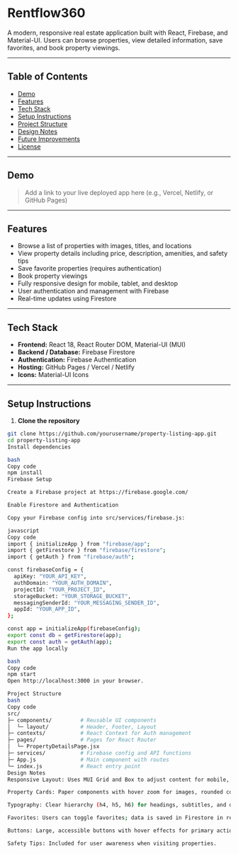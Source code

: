 # Rentflow360


A modern, responsive real estate application built with React, Firebase, and Material-UI. Users can browse properties, view detailed information, save favorites, and book property viewings.

---

## Table of Contents
- [Demo](#demo)
- [Features](#features)
- [Tech Stack](#tech-stack)
- [Setup Instructions](#setup-instructions)
- [Project Structure](#project-structure)
- [Design Notes](#design-notes)
- [Future Improvements](#future-improvements)
- [License](#license)

---

## Demo
> Add a link to your live deployed app here (e.g., Vercel, Netlify, or GitHub Pages)

---

## Features
- Browse a list of properties with images, titles, and locations
- View property details including price, description, amenities, and safety tips
- Save favorite properties (requires authentication)
- Book property viewings
- Fully responsive design for mobile, tablet, and desktop
- User authentication and management with Firebase
- Real-time updates using Firestore

---

## Tech Stack
- **Frontend:** React 18, React Router DOM, Material-UI (MUI)
- **Backend / Database:** Firebase Firestore
- **Authentication:** Firebase Authentication
- **Hosting:** GitHub Pages / Vercel / Netlify
- **Icons:** Material-UI Icons

---

## Setup Instructions

1. **Clone the repository**
```bash
git clone https://github.com/yourusername/property-listing-app.git
cd property-listing-app
Install dependencies

bash
Copy code
npm install
Firebase Setup

Create a Firebase project at https://firebase.google.com/

Enable Firestore and Authentication

Copy your Firebase config into src/services/firebase.js:

javascript
Copy code
import { initializeApp } from "firebase/app";
import { getFirestore } from "firebase/firestore";
import { getAuth } from "firebase/auth";

const firebaseConfig = {
  apiKey: "YOUR_API_KEY",
  authDomain: "YOUR_AUTH_DOMAIN",
  projectId: "YOUR_PROJECT_ID",
  storageBucket: "YOUR_STORAGE_BUCKET",
  messagingSenderId: "YOUR_MESSAGING_SENDER_ID",
  appId: "YOUR_APP_ID",
};

const app = initializeApp(firebaseConfig);
export const db = getFirestore(app);
export const auth = getAuth(app);
Run the app locally

bash
Copy code
npm start
Open http://localhost:3000 in your browser.

Project Structure
bash
Copy code
src/
├─ components/         # Reusable UI components
│  └─ layout/          # Header, Footer, Layout
├─ contexts/           # React Context for Auth management
├─ pages/              # Pages for React Router
│  └─ PropertyDetailsPage.jsx
├─ services/           # Firebase config and API functions
├─ App.js              # Main component with routes
└─ index.js            # React entry point
Design Notes
Responsive Layout: Uses MUI Grid and Box to adjust content for mobile, tablet, and desktop.

Property Cards: Paper components with hover zoom for images, rounded corners, and overlay favorite button.

Typography: Clear hierarchy (h4, h5, h6) for headings, subtitles, and descriptions.

Favorites: Users can toggle favorites; data is saved in Firestore in real-time.

Buttons: Large, accessible buttons with hover effects for primary actions like booking and saving favorites.

Safety Tips: Included for user awareness when visiting properties.
